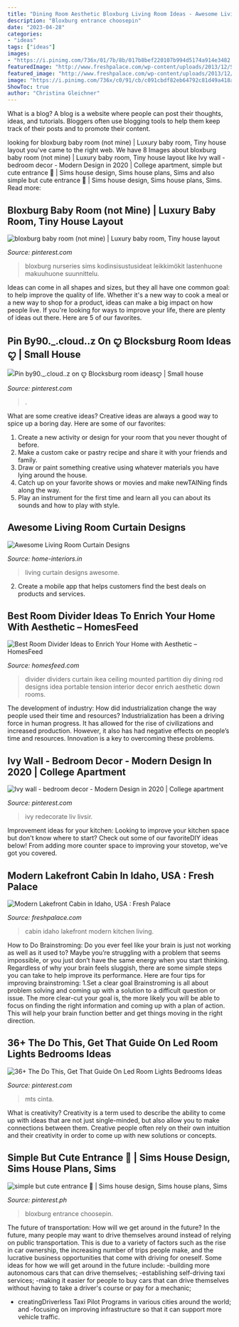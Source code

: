 ```yaml
---
title: "Dining Room Aesthetic Bloxburg Living Room Ideas - Awesome Living Room Curtain Designs"
description: "Bloxburg entrance choosepin"
date: "2023-04-28"
categories:
- "ideas"
tags: ["ideas"]
images:
- "https://i.pinimg.com/736x/01/7b/8b/017b8bef220107b994d5174a914e3482.jpg"
featuredImage: "http://www.freshpalace.com/wp-content/uploads/2013/12/Sofa-Coffee-Table-Living-Dining-Kitchen-Lakefront-Cabin-in-Idaho-USA.jpg"
featured_image: "http://www.freshpalace.com/wp-content/uploads/2013/12/Sofa-Coffee-Table-Living-Dining-Kitchen-Lakefront-Cabin-in-Idaho-USA.jpg"
image: "https://i.pinimg.com/736x/c0/91/cb/c091cbdf82eb64792c81d49a418a9974.jpg"
ShowToc: true
author: "Christina Gleichner"
---
```



What is a blog?
A blog is a website where people can post their thoughts, ideas, and tutorials. Bloggers often use blogging tools to help them keep track of their posts and to promote their content.

	

		
looking for bloxburg baby room (not mine) | Luxury baby room, Tiny house layout you've came to the right web. We have 8 Images about bloxburg baby room (not mine) | Luxury baby room, Tiny house layout like Ivy wall - bedroom decor - Modern Design in 2020 | College apartment, simple but cute entrance 🤍 | Sims house design, Sims house plans, Sims and also simple but cute entrance 🤍 | Sims house design, Sims house plans, Sims. Read more:
		
    
## Bloxburg Baby Room (not Mine) | Luxury Baby Room, Tiny House Layout

<img loading=lazy src="https://i.pinimg.com/736x/d9/8e/01/d98e018c976614274f36148a7df1adad.jpg" onerror="this.onerror=null;this.src='https://tse3.mm.bing.net/th?id=OIP.F9mL_-NmsDYJ9tu2Mr0E0wHaF3&amp;pid=15.1';" alt="bloxburg baby room (not mine) | Luxury baby room, Tiny house layout">

_Source: pinterest.com_

>bloxburg nurseries sims kodinsisustusideat leikkimökit lastenhuone makuuhuone suunnittelu. 

	

Ideas can come in all shapes and sizes, but they all have one common goal: to help improve the quality of life. Whether it's a new way to cook a meal or a new way to shop for a product, ideas can make a big impact on how people live. If you're looking for ways to improve your life, there are plenty of ideas out there. Here are 5 of our favorites.

    
## Pin By90._.cloud..z On ꨄ Blocksburg Room Ideasꨄ | Small House

<img loading=lazy src="https://i.pinimg.com/736x/c0/91/cb/c091cbdf82eb64792c81d49a418a9974.jpg" onerror="this.onerror=null;this.src='https://tse2.mm.bing.net/th?id=OIP.6K1OG8mTfgc2DS68roz2-wHaEK&amp;pid=15.1';" alt="Pin by90._.cloud..z on ꨄ Blocksburg room ideasꨄ | Small house">

_Source: pinterest.com_

>. 

	

What are some creative ideas?
Creative ideas are always a good way to spice up a boring day. Here are some of our favorites: 
1. Create a new activity or design for your room that you never thought of before. 
2. Make a custom cake or pastry recipe and share it with your friends and family. 
3. Draw or paint something creative using whatever materials you have lying around the house. 
4. Catch up on your favorite shows or movies and make newTAINing finds along the way. 
5. Play an instrument for the first time and learn all you can about its sounds and how to play with style.

    
## Awesome Living Room Curtain Designs

<img loading=lazy src="https://www.home-interiors.in/wp-content/uploads/2015/10/d7.jpg" onerror="this.onerror=null;this.src='https://tse3.mm.bing.net/th?id=OIP.r-OBUGNDN-42QI72Yio97AHaHa&amp;pid=15.1';" alt="Awesome Living Room Curtain Designs">

_Source: home-interiors.in_

>living curtain designs awesome. 

	

2. Create a mobile app that helps customers find the best deals on products and services.

    
## Best Room Divider Ideas To Enrich Your Home With Aesthetic – HomesFeed

<img loading=lazy src="https://homesfeed.com/wp-content/uploads/2015/11/simple-room-divider-idea-design-in-dining-room-madeof-stripe-patterned-black-and-white-curtain-and-wooden-floor-and-small-cabinet.jpg" onerror="this.onerror=null;this.src='https://tse1.mm.bing.net/th?id=OIP.4rtB4FTYZ6gmYBRcvlB9-wHaJ8&amp;pid=15.1';" alt="Best Room Divider Ideas to Enrich Your Home with Aesthetic – HomesFeed">

_Source: homesfeed.com_

>divider dividers curtain ikea ceiling mounted partition diy dining rod designs idea portable tension interior decor enrich aesthetic down rooms. 

	

The development of industry: How did industrialization change the way people used their time and resources?
Industrialization has been a driving force in human progress. It has allowed for the rise of civilizations and increased production. However, it also has had negative effects on people’s time and resources. Innovation is a key to overcoming these problems.

    
## Ivy Wall - Bedroom Decor - Modern Design In 2020 | College Apartment

<img loading=lazy src="https://i.pinimg.com/736x/cc/5a/4a/cc5a4a1980440446d5f19a47d36bfa69.jpg" onerror="this.onerror=null;this.src='https://tse3.mm.bing.net/th?id=OIP.YECsdfuKEDQAtgUTLa-dywHaKS&amp;pid=15.1';" alt="Ivy wall - bedroom decor - Modern Design in 2020 | College apartment">

_Source: pinterest.com_

>ivy redecorate liv livsir. 

	

Improvement ideas for your kitchen:
Looking to improve your kitchen space but don't know where to start? Check out some of our favoriteDIY ideas below! From adding more counter space to improving your stovetop, we've got you covered.

    
## Modern Lakefront Cabin In Idaho, USA : Fresh Palace

<img loading=lazy src="http://www.freshpalace.com/wp-content/uploads/2013/12/Sofa-Coffee-Table-Living-Dining-Kitchen-Lakefront-Cabin-in-Idaho-USA.jpg" onerror="this.onerror=null;this.src='https://tse3.mm.bing.net/th?id=OIP.zJrVJ3YI8MbWHfT1a58V7wHaE7&amp;pid=15.1';" alt="Modern Lakefront Cabin in Idaho, USA : Fresh Palace">

_Source: freshpalace.com_

>cabin idaho lakefront modern kitchen living. 

	

How to Do Brainstroming:
Do you ever feel like your brain is just not working as well as it used to? Maybe you’re struggling with a problem that seems impossible, or you just don’t have the same energy when you start thinking. Regardless of why your brain feels sluggish, there are some simple steps you can take to help improve its performance. Here are four tips for improving brainstroming: 
1.Set a clear goal
Brainstroming is all about problem solving and coming up with a solution to a difficult question or issue. The more clear-cut your goal is, the more likely you will be able to focus on finding the right information and coming up with a plan of action. This will help your brain function better and get things moving in the right direction. 

    
## 36+ The Do This, Get That Guide On Led Room Lights Bedrooms Ideas

<img loading=lazy src="https://i.pinimg.com/736x/16/7b/9b/167b9b53afee22c4fa24d3b62fa9f706.jpg" onerror="this.onerror=null;this.src='https://tse3.mm.bing.net/th?id=OIP.1eSFZPkmjrrjfDpfc7i-xQHaHa&amp;pid=15.1';" alt="36+ The Do This, Get That Guide On Led Room Lights Bedrooms Ideas">

_Source: pinterest.com_

>mts cinta. 

	

What is creativity?
Creativity is a term used to describe the ability to come up with ideas that are not just single-minded, but also allow you to make connections between them. Creative people often rely on their own intuition and their creativity in order to come up with new solutions or concepts.

    
## Simple But Cute Entrance 🤍 | Sims House Design, Sims House Plans, Sims

<img loading=lazy src="https://i.pinimg.com/736x/01/7b/8b/017b8bef220107b994d5174a914e3482.jpg" onerror="this.onerror=null;this.src='https://tse1.mm.bing.net/th?id=OIP.EdeGuMgEGrpddqbdJrf4oQHaEn&amp;pid=15.1';" alt="simple but cute entrance 🤍 | Sims house design, Sims house plans, Sims">

_Source: pinterest.ph_

>bloxburg entrance choosepin. 

	

The future of transportation: How will we get around in the future?
In the future, many people may want to drive themselves around instead of relying on public transportation. This is due to a variety of factors such as the rise in car ownership, the increasing number of trips people make, and the lucrative business opportunities that come with driving for oneself. 
Some ideas for how we will get around in the future include: 
-building more autonomous cars that can drive themselves; 
-establishing self-driving taxi services; 
-making it easier for people to buy cars that can drive themselves without having to take a driver's course or pay for a mechanic; 
- creatingDriverless Taxi Pilot Programs in various cities around the world; and 
-focusing on improving infrastructure so that it can support more vehicle traffic.


